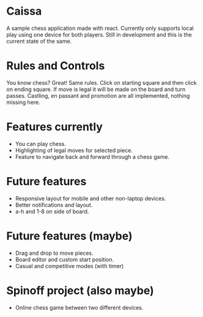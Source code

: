 # Caissa

A sample chess application made with react. Currently only supports local play using one device for both players. Still in development and this is the current state of the same.

# Rules and Controls

You know chess? Great! Same rules. Click on starting square and then click on ending square. If move is legal it will be made on the board and turn passes. Castling, en passant and promotion are all implemented, nothing missing here.

# Features currently

- You can play chess.
- Highlighting of legal moves for selected piece.
- Feature to navigate back and forward through a chess game.

# Future features

- Responsive layout for mobile and other non-laptop devices.
- Better notifications and layout.
- a-h and 1-8 on side of board.

# Future features (maybe)

- Drag and drop to move pieces.
- Board editor and custom start position.
- Casual and competitive modes (with timer)

# Spinoff project (also maybe)

- Online chess game between two different devices.
